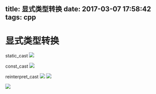 title: 显式类型转换
date: 2017-03-07 17:58:42
tags: cpp
---

# 显式类型转换

static_cast
![](/uploads/14889587610753.jpg)

const_cast
![](/uploads/14889588820654.jpg)

reinterpret_cast
![](/uploads/14889590197570.jpg)
![](/uploads/14889590276950.jpg)

![](/uploads/14889592118406.jpg)



